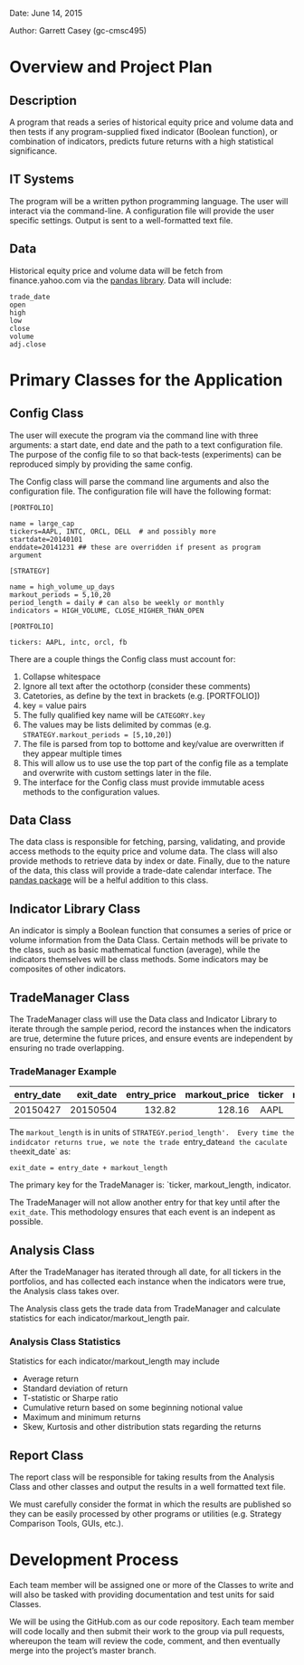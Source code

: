 Date: June 14, 2015

Author: Garrett Casey (gc-cmsc495)

# Overview and Project Plan

## Description

A program that reads a series of historical equity price and volume data and then tests
if any program-supplied fixed indicator (Boolean function), or combination of indicators,
predicts future returns with a high statistical significance.

## IT Systems

The program will be a written python programming language. The user will interact via the command-line.
A configuration file will provide the user specific settings.  Output is sent to a well-formatted text file.

## Data

Historical equity price and volume data will be fetch from finance.yahoo.com via the 
[pandas library](http://pandas.pydata.org/pandas-docs/version/0.16.2/remote_data.html#remote-data-yahoo).
Data will include:

```
trade_date
open
high
low
close
volume
adj.close
```

# Primary Classes for the Application

## Config Class

The user will execute the program via the command line with three arguments: a start date, end date 
and the path to a text configuration file.  The purpose of the config file to so that 
back-tests (experiments) can be reproduced simply by providing the same config.

The Config class will parse the command line arguments and also the configuration file.
The configuration file will have the following format:

```
[PORTFOLIO]

name = large_cap
tickers=AAPL, INTC, ORCL, DELL  # and possibly more
startdate=20140101
enddate=20141231 ## these are overridden if present as program argument

[STRATEGY]

name = high_volume_up_days
markout_periods = 5,10,20 
period_length = daily # can also be weekly or monthly
indicators = HIGH_VOLUME, CLOSE_HIGHER_THAN_OPEN

[PORTFOLIO]

tickers: AAPL, intc, orcl, fb

```

There are a couple things the Config class must account for:

1. Collapse whitespace
1. Ignore all text after the octothorp (consider these comments)
1. Catetories, as define by the text in brackets (e.g. [PORTFOLIO])
1. key = value pairs
  1. The fully qualified key name will be `CATEGORY.key`
  1. The values may be lists delimited by commas (e.g. `STRATEGY.markout_periods = [5,10,20]`)
1. The file is parsed from top to bottome and key/value are overwritten if they appear multiple times
  1. This will allow us to use use the top part of the config file as a template and overwrite with custom settings later in the file.
  1. The interface for the Config class must provide immutable acess methods to the configuration values.

## Data Class
The data class is responsible for fetching, parsing, validating, and provide access methods
to the equity price and volume data.  The class will also provide methods to retrieve data by
index or date.  Finally, due to the nature of the data, this class will provide a trade-date
calendar interface.  The [pandas package](http://pandas.pydata.org/) will be a helful addition to this class.

## Indicator Library Class
An indicator is simply a Boolean function that consumes a series of price or volume information from
the Data Class. Certain methods will be private to the class, such as basic
mathematical function (average), while the indicators themselves will be class methods.
Some indicators may be composites of other indicators.

## TradeManager Class
The TradeManager class will use the Data class and Indicator Library to iterate through the
sample period, record the instances when the indicators are true, determine the future prices,
and ensure events are independent by ensuring no trade overlapping.

### TradeManager Example

|entry_date|exit_date|entry_price|markout_price|ticker|markout_length|indicator|
|----------:|--------:|----------:|------------:|-----:|-------------:|--------:|
|20150427|20150504|132.82|128.16|AAPL|5|HIGH_VOLUME|


The `markout_length` is in units of `STRATEGY.period_length'.  Every time the indidcator returns true, we note the trade
`entry_date` and the caculate the `exit_date` as: 

`exit_date = entry_date + markout_length`

The primary key for the TradeManager is: `ticker, markout_length, indicator.

The TradeManager will not allow another entry for that key until after the `exit_date`.  This methodology ensures that
each event is an indepent as possible.

## Analysis Class

After the TradeManager has iterated through all date, for all tickers in the portfolios,
and has collected each instance when the indicators were true, the Analysis class takes over.

The Analysis class gets the trade data from TradeManager and calculate statistics for each
indicator/markout_length pair.

### Analysis Class Statistics

Statistics for each indicator/markout_length may include

* Average return
* Standard deviation of return
* T-statistic or Sharpe ratio
* Cumulative return based on some beginning notional value 
* Maximum and minimum returns
* Skew, Kurtosis and other distribution stats regarding the returns

## Report Class

The report class will be responsible for taking results from the Analysis Class
and other classes and output the results in a well formatted text file.

We must carefully consider the format in which the results are published so they
can be easily processed by other programs or utilities (e.g. Strategy Comparison Tools, GUIs, etc.).

# Development Process

Each team member will be assigned one or more of the Classes to write and will also be tasked
with providing documentation and test units for said Classes.  

We will be using the GitHub.com as our code repository.  Each team member will code locally and
then submit their work to the group via pull requests, whereupon the team will review the code,
comment, and then eventually merge into the project’s master branch.
